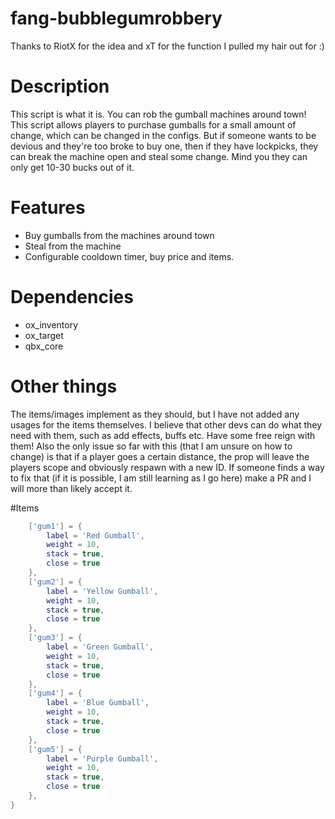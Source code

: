 # fang-bubblegumrobbery
Thanks to RiotX for the idea and xT for the function I pulled my hair out for :)

# Description
This script is what it is. You can rob the gumball machines around town! 
This script allows players to purchase gumballs for a small amount of change, which can be changed in the configs.
But if someone wants to be devious and they're too broke to buy one, then if they have lockpicks, they can break the machine open
and steal some change. Mind you they can only get 10-30 bucks out of it. 

# Features
- Buy gumballs from the machines around town
- Steal from the machine
- Configurable cooldown timer, buy price and items.

# Dependencies
- ox_inventory
- ox_target
- qbx_core

# Other things
The items/images implement as they should, but I have not added any usages for the items themselves. 
I believe that other devs can do what they need with them, such as add effects, buffs etc. Have some free reign with them!
Also the only issue so far with this (that I am unsure on how to change) is that if a player goes a certain distance, the prop will leave the players scope and obviously respawn with a new ID.
If someone finds a way to fix that (if it is possible, I am still learning as I go here) make a PR and I will more than likely accept it.

#Items
```lua
    ['gum1'] = {
        label = 'Red Gumball',
        weight = 10,
        stack = true,
        close = true
    },
    ['gum2'] = {
        label = 'Yellow Gumball',
        weight = 10,
        stack = true,
        close = true
    },
    ['gum3'] = {
        label = 'Green Gumball',
        weight = 10,
        stack = true,
        close = true
    },
    ['gum4'] = {
        label = 'Blue Gumball',
        weight = 10,
        stack = true,
        close = true
    },
    ['gum5'] = {
        label = 'Purple Gumball',
        weight = 10,
        stack = true,
        close = true
    },
}
```
